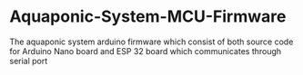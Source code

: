 # Aquaponic-System-MCU-Firmware
The aquaponic system arduino firmware which consist of both source code for Arduino Nano board and ESP 32 board which communicates through serial port
